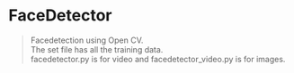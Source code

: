 # FaceDetector
> Facedetection using Open CV.<br>
> The set file has all the training data.<br>
> facedetector.py is for video and facedetector_video.py is for images.<br>

